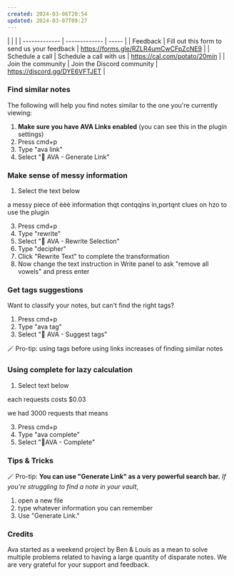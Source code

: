 ```yaml
---
created: 2024-03-06T20:54
updated: 2024-03-07T09:27
---
```


| <!-- -->    | <!-- -->    |
| ------------- | ------------- | ----- |
| Feedback     | Fill out this form to send us your feedback | https://forms.gle/RZLR4umCwCFpZcNE9 |
| Schedule a call      | Schedule a call with us    |   https://cal.com/potato/20min |
| Join the community | Join the Discord community | https://discord.gg/DYE6VFTJET |


### Find similar notes

The following will help you find notes similar to the one you're currently viewing:

1.  **Make sure you have AVA Links enabled** (you can see this in the plugin settings)
2.  Press cmd+p
3.  Type "ava link"
4.  Select "🧙 AVA - Generate Link"


### Make sense of messy information

1.  Select the text below

a messy
piece
of       èèè information
thqt contqqins in,portqnt clues
on hzo to use the plugin

3.  Press cmd+p
4.  Type "rewrite"
5.  Select "🧙 AVA - Rewrite Selection"
6.  Type "decipher"
7.  Click "Rewrite Text" to complete the transformation
8.  Now change the text instruction in Write panel to ask "remove all vowels" and press enter

### Get tags suggestions

Want to classify your notes, but can't find the right tags?

1.  Press cmd+p
2.  Type "ava tag"
3.  Select "🧙 AVA - Suggest tags"

🪄 Pro-tip: using tags before using links increases of finding similar notes


### Using complete for lazy calculation

1. Select text below

each requests costs $0.03

we had 3000 requests that means

3. Press cmd+p
4. Type "ava complete"
5. Select "🧙AVA - Complete"



### Tips & Tricks

🪄 Pro-tip: **You can use "Generate Link" as a very powerful search bar.** *If you're struggling to find a note in your vault*, 

1.  open a new file
2. type whatever information you can remember
3. Use  "Generate Link."


### Credits

Ava started as a weekend project by Ben & Louis as a mean to solve multiple problems related to having a large quantity of disparate notes. 
We are very grateful for your support and feedback.

